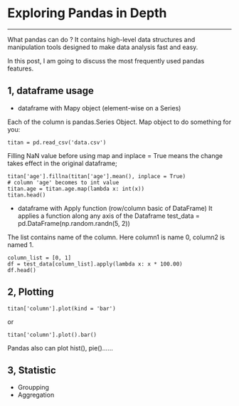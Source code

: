 # Exploring Pandas in Depth
---

What pandas can do ?
It contains high-level data structures and manipulation tools designed to make data analysis fast and easy.

In this post, I am going to discuss the most frequently used pandas features. 



##  1, dataframe usage

   * dataframe with Mapy object (element-wise on a Series)
   
Each of the column is pandas.Series Object. Map object to do something for you:

    titan = pd.read_csv('data.csv')
   
Filling NaN value before using map and inplace = True means the change takes effect in the original dataframe;
    
    titan['age'].fillna(titan['age'].mean(), inplace = True) 
    # column 'age' becomes to int value
    titan.age = titan.age.map(lambda x: int(x))
    titan.head()
    
   * dataframe with Apply function (row/column basic of DataFrame)
 It applies a function along any axis of the Dataframe
    test_data = pd.DataFrame(np.random.randn(5, 2))

The list contains name of the column. Here column1 is name 0, column2 is named 1.

    column_list = [0, 1]
    df = test_data[column_list].apply(lambda x: x * 100.00)
    df.head()


## 2, Plotting

    titan['column'].plot(kind = 'bar')

or

    titan['column'].plot().bar()

Pandas also can plot hist(), pie()......

## 3, Statistic

  * Groupping
  * Aggregation

